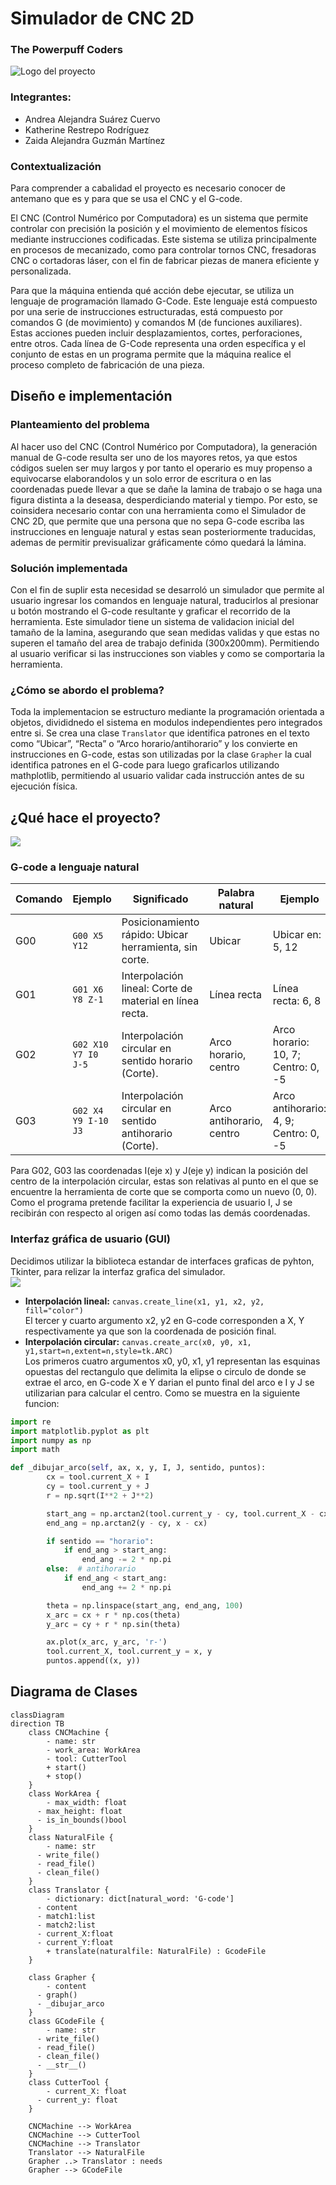 # Simulador de CNC 2D
### The Powerpuff Coders
![Logo del proyecto](Imagenes/logo.jpg)

### Integrantes:  
- Andrea Alejandra Suárez Cuervo  
- Katherine Restrepo Rodríguez  
- Zaida Alejandra Guzmán Martínez  

### Contextualización
Para comprender a cabalidad el proyecto es necesario conocer de antemano que es y para que se usa el CNC y el G-code.

El CNC (Control Numérico por Computadora) es un sistema que permite controlar con precisión la posición y el movimiento de elementos físicos mediante instrucciones codificadas. Este sistema se utiliza principalmente en procesos de mecanizado, como para controlar tornos CNC, fresadoras CNC o cortadoras láser, con el fin de fabricar piezas de manera eficiente y personalizada.

Para que la máquina entienda qué acción debe ejecutar, se utiliza un lenguaje de programación llamado G-Code. Este lenguaje está compuesto por una serie de instrucciones estructuradas, está compuesto por comandos G (de movimiento) y comandos M (de funciones auxiliares). Estas acciones pueden incluir desplazamientos, cortes, perforaciones, entre otros.
Cada línea de G-Code representa una orden específica y el conjunto de estas en un programa permite que la máquina realice el proceso completo de fabricación de una pieza. 

## Diseño e implementación
### Planteamiento del problema
Al hacer uso del CNC (Control Numérico por Computadora), la generación manual de G-code resulta ser uno de los mayores retos, ya que estos códigos suelen ser muy largos y por tanto el operario es muy propenso a equivocarse elaborandolos y un solo error de escritura o en las coordenadas puede llevar a que se dañe la lamina de trabajo o se haga una figura distinta a la deseasa, desperdiciando material y tiempo.
Por esto, se coinsidera necesario contar con una herramienta como el Simulador de CNC 2D, que  permite que una persona que no sepa G-code escriba las instrucciones en lenguaje natural y estas sean posteriormente traducidas, ademas de permitir previsualizar gráficamente cómo quedará la lámina.
### Solución implementada
Con el fin de suplir esta necesidad se desarroló un simulador que permite al usuario ingresar los comandos en lenguaje natural, traducirlos al presionar u botón mostrando el G-code resultante y graficar el recorrido de la herramienta. Este simulador tiene un sistema de validacion inicial del tamaño de la lamina, asegurando que sean medidas validas y que estas no superen el tamaño del area de trabajo definida (300x200mm). Permitiendo al usuario verificar si las instrucciones son viables y como se comportaria la herramienta.
### ¿Cómo se abordo el problema?
Toda la implementacion se estructuro mediante la programación orientada a objetos, divididnedo el sistema en modulos independientes pero integrados entre si. Se crea una clase `Translator` que identifica patrones en el texto como “Ubicar”, “Recta” o “Arco horario/antihorario” y los convierte en instrucciones en G-code, estas son utilizadas por la clase `Grapher` la cual identifica patrones en el G-code para luego graficarlos utilizando mathplotlib, permitiendo al usuario validar cada instrucción antes de su ejecución física.

## ¿Qué hace el proyecto?
![](Imagenes/gui_2.jpg)

### G-code a lenguaje natural
| **Comando** | **Ejemplo** | **Significado** | **Palabra natural** | **Ejemplo** |
| --- | --- | --- | --- | --- |
| G00 | `G00 X5 Y12` | Posicionamiento rápido: Ubicar herramienta, sin corte. | Ubicar | Ubicar en: 5, 12 |
| G01 | `G01 X6 Y8 Z-1`   | Interpolación lineal: Corte de material en línea recta. | Línea recta | Línea recta: 6, 8 |
| G02 | `G02 X10 Y7 I0 J-5` | Interpolación circular en sentido horario (Corte). | Arco horario, centro | Arco horario: 10, 7; Centro: 0, -5  |
| G03 | `G02 X4 Y9 I-10 J3` | Interpolación circular en sentido antihorario (Corte). | Arco antihorario, centro | Arco antihorario: 4, 9; Centro: 0, -5  |  

Para G02, G03 las coordenadas I(eje x) y J(eje y) indican la posición del centro de la interpolación circular, estas son relativas al punto en el que se encuentre la herramienta de corte que se comporta como un nuevo (0, 0). Como el programa pretende facilitar la experiencia de usuario I, J se recibirán con respecto al origen así como todas las demás coordenadas.

### Interfaz gráfica de usuario (GUI)
Decidimos utilizar la biblioteca estandar de interfaces graficas de pyhton, Tkinter, para relizar la interfaz grafica del simulador.  
![](Imagenes/gui_1.jpg)

- **Interpolación lineal:** `canvas.create_line(x1, y1, x2, y2, fill="color")`  
El tercer y cuarto argumento x2, y2 en G-code corresponden a X, Y respectivamente ya que son la coordenada de posición final.  
- **Interpolación circular:** `canvas.create_arc(x0, y0, x1, y1,start=n,extent=n,style=tk.ARC)`  
Los primeros cuatro argumentos x0, y0, x1, y1 representan las esquinas opuestas del rectangulo que delimita la elipse o circulo de donde se extrae el arco, en G-code X e Y darian el punto final del arco e I y J se utilizarian para calcular el centro. Como se muestra en la siguiente funcion:
```python
import re
import matplotlib.pyplot as plt
import numpy as np
import math

def _dibujar_arco(self, ax, x, y, I, J, sentido, puntos):
        cx = tool.current_X + I
        cy = tool.current_y + J
        r = np.sqrt(I**2 + J**2)

        start_ang = np.arctan2(tool.current_y - cy, tool.current_X - cx)
        end_ang = np.arctan2(y - cy, x - cx)

        if sentido == "horario":
            if end_ang > start_ang:
                end_ang -= 2 * np.pi
        else:  # antihorario
            if end_ang < start_ang:
                end_ang += 2 * np.pi

        theta = np.linspace(start_ang, end_ang, 100)
        x_arc = cx + r * np.cos(theta)
        y_arc = cy + r * np.sin(theta)

        ax.plot(x_arc, y_arc, 'r-')
        tool.current_X, tool.current_y = x, y
        puntos.append((x, y))
```
  
## Diagrama de Clases

```mermaid
classDiagram
direction TB
    class CNCMachine {
	    - name: str
	    - work_area: WorkArea
	    - tool: CutterTool
	    + start()
	    + stop()
    }
    class WorkArea {
	    - max_width: float
      - max_height: float
      - is_in_bounds()bool
    }
    class NaturalFile {
	    - name: str
      - write_file()
      - read_file()
      - clean_file()
    }
    class Translator {
	    - dictionary: dict[natural_word: 'G-code']
      - content
      - match1:list
      - match2:list
      - current_X:float
      - current_Y:float
	    + translate(naturalfile: NaturalFile) : GcodeFile
    }

    class Grapher {
	    - content
      - graph()
      - _dibujar_arco
    }
    class GCodeFile {
	    - name: str
      - write_file()
      - read_file()
      - clean_file()
      - __str__()
    }
    class CutterTool {
	    - current_X: float
      - current_y: float
    }

    CNCMachine --> WorkArea
    CNCMachine --> CutterTool
    CNCMachine --> Translator
    Translator --> NaturalFile
    Grapher ..> Translator : needs
    Grapher --> GCodeFile
    
```
